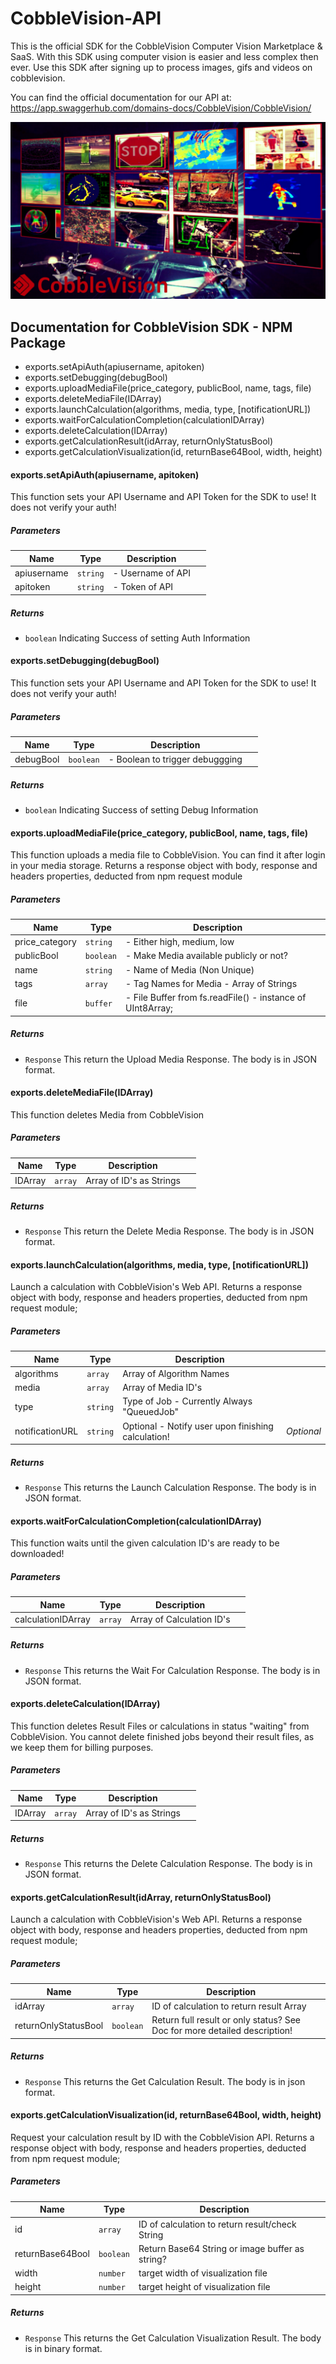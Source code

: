 # CobbleVision-API

This is the official SDK for the CobbleVision Computer Vision Marketplace &amp; SaaS. With this SDK using computer vision is easier and less complex then ever. Use this SDK after signing up to process images, gifs and videos on cobblevision. 

You can find the official documentation for our API at: https://app.swaggerhub.com/domains-docs/CobbleVision/CobbleVision/

![Cover Image](https://github.com/CobbleVision/CobbleVision-API/blob/master/Visual_DataBase_Image.jpg "CobbleVision - Marketplace & SaaS for Computer Vision!")

## Documentation for CobbleVision SDK - NPM Package

* exports.setApiAuth(apiusername, apitoken) 
* exports.setDebugging(debugBool) 
* exports.uploadMediaFile(price_category, publicBool, name, tags, file) 
* exports.deleteMediaFile(IDArray)
* exports.launchCalculation(algorithms, media, type, [notificationURL]) 
* exports.waitForCalculationCompletion(calculationIDArray)
* exports.deleteCalculation(IDArray) 
* exports.getCalculationResult(idArray, returnOnlyStatusBool)
* exports.getCalculationVisualization(id, returnBase64Bool, width, height) 

#### exports.setApiAuth(apiusername, apitoken) 

This function sets your API Username and API Token for the SDK to use! It does not verify your auth!




##### Parameters

| Name | Type | Description |  |
| ---- | ---- | ----------- | -------- |
| apiusername | `string`  | - Username of API | &nbsp; |
| apitoken | `string`  | - Token of API | &nbsp; |




##### Returns


- `boolean`  Indicating Success of setting Auth Information



#### exports.setDebugging(debugBool) 

This function sets your API Username and API Token for the SDK to use! It does not verify your auth!




##### Parameters

| Name | Type | Description |  |
| ---- | ---- | ----------- | -------- |
| debugBool | `boolean`  | - Boolean to trigger debuggging | &nbsp; |




##### Returns


- `boolean`  Indicating Success of setting Debug Information



#### exports.uploadMediaFile(price_category, publicBool, name, tags, file) 

This function uploads a media file to CobbleVision. You can find it after login in your media storage. Returns a response object with body, response and headers properties, deducted from npm request module




##### Parameters

| Name | Type | Description |  |
| ---- | ---- | ----------- | -------- |
| price_category | `string`  | - Either high, medium, low | &nbsp; |
| publicBool | `boolean`  | - Make Media available publicly or not? | &nbsp; |
| name | `string`  | - Name of Media (Non Unique) | &nbsp; |
| tags | `array`  | - Tag Names for Media - Array of Strings | &nbsp; |
| file | `buffer`  | - File Buffer from fs.readFile() - instance of UInt8Array; | &nbsp; |




##### Returns


- `Response`  This return the Upload Media Response. The body is in JSON format.



#### exports.deleteMediaFile(IDArray) 

This function deletes Media from CobbleVision




##### Parameters

| Name | Type | Description |  |
| ---- | ---- | ----------- | -------- |
| IDArray | `array`  | Array of ID's as Strings | &nbsp; |




##### Returns


- `Response`  This return the Delete Media Response. The body is in JSON format.



#### exports.launchCalculation(algorithms, media, type, [notificationURL]) 

Launch a calculation with CobbleVision's Web API. Returns a response object with body, response and headers properties, deducted from npm request module;




##### Parameters

| Name | Type | Description |  |
| ---- | ---- | ----------- | -------- |
| algorithms | `array`  | Array of Algorithm Names | &nbsp; |
| media | `array`  | Array of Media ID's | &nbsp; |
| type | `string`  | Type of Job - Currently Always "QueuedJob" | &nbsp; |
| notificationURL | `string`  | Optional - Notify user upon finishing calculation! | *Optional* |




##### Returns


- `Response`  This returns the Launch Calculation Response. The body is in JSON format.



#### exports.waitForCalculationCompletion(calculationIDArray) 

This function waits until the given calculation ID's are ready to be downloaded!




##### Parameters

| Name | Type | Description |  |
| ---- | ---- | ----------- | -------- |
| calculationIDArray | `array`  | Array of Calculation ID's | &nbsp; |




##### Returns


- `Response`  This returns the Wait For Calculation Response. The body is in JSON format.



#### exports.deleteCalculation(IDArray) 

This function deletes Result Files or calculations in status "waiting" from CobbleVision. You cannot delete finished jobs beyond their result files, as we keep them for billing purposes.




##### Parameters

| Name | Type | Description |  |
| ---- | ---- | ----------- | -------- |
| IDArray | `array`  | Array of ID's as Strings | &nbsp; |




##### Returns


- `Response`  This returns the Delete Calculation Response. The body is in JSON format.



#### exports.getCalculationResult(idArray, returnOnlyStatusBool) 

Launch a calculation with CobbleVision's Web API. Returns a response object with body, response and headers properties, deducted from npm request module;




##### Parameters

| Name | Type | Description |  |
| ---- | ---- | ----------- | -------- |
| idArray | `array`  | ID of calculation to return result Array | &nbsp; |
| returnOnlyStatusBool | `boolean`  | Return full result or only status? See Doc for more detailed description! | &nbsp; |




##### Returns


- `Response`  This returns the Get Calculation Result. The body is in json format.



#### exports.getCalculationVisualization(id, returnBase64Bool, width, height) 

Request your calculation result by ID with the CobbleVision API. Returns a response object with body, response and headers properties, deducted from npm request module;




##### Parameters

| Name | Type | Description |  |
| ---- | ---- | ----------- | -------- |
| id | `array`  | ID of calculation to return result/check String | &nbsp; |
| returnBase64Bool | `boolean`  | Return Base64 String or image buffer as string? | &nbsp; |
| width | `number`  | target width of visualization file | &nbsp; |
| height | `number`  | target height of visualization file | &nbsp; |




##### Returns


- `Response`  This returns the Get Calculation Visualization Result. The body is in binary format.



